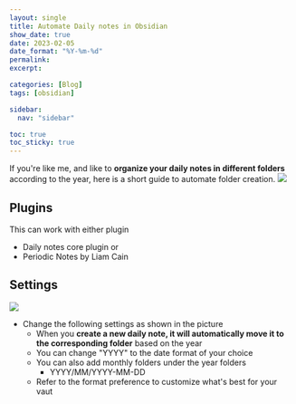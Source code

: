 ```yaml
---
layout: single
title: Automate Daily notes in Obsidian
show_date: true
date: 2023-02-05
date_format: "%Y-%m-%d"
permalink:
excerpt:

categories: [Blog]
tags: [obsidian]

sidebar:
  nav: "sidebar"

toc: true
toc_sticky: true
---
```


If you're like me, and like to **organize your daily notes in different folders** according to the year, here is a short guide to automate folder creation. 
![](https://i.imgur.com/t3gvKIg.png)

## Plugins
This can work with either plugin
- Daily notes core plugin or
- Periodic Notes by Liam Cain

## Settings
![](https://i.imgur.com/4Sb2aXm.png)
- Change the following settings as shown in the picture
	- When you **create a new daily note, it will automatically move it to the corresponding folder** based on the year
	- You can change "YYYY" to the date format of your choice 
	- You can also add monthly folders under the year folders
		- YYYY/MM/YYYY-MM-DD
	- Refer to the format preference to customize what's best for your vaut
